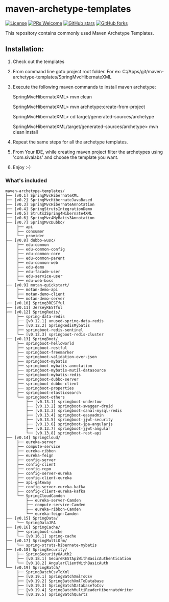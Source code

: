 maven-archetype-templates
=========================
[![License](https://img.shields.io/badge/license-MIT-blue.svg)](https://github.com/T5750/maven-archetype-templates/blob/master/LICENSE.md)
[![PRs Welcome](https://img.shields.io/badge/PRs-welcome-brightgreen.svg)](https://github.com/T5750/maven-archetype-templates/pulls)
[![GitHub stars](https://img.shields.io/github/stars/T5750/maven-archetype-templates.svg?style=social&label=Stars)](https://github.com/T5750/maven-archetype-templates)
[![GitHub forks](https://img.shields.io/github/forks/T5750/maven-archetype-templates.svg?style=social&label=Fork)](https://github.com/T5750/maven-archetype-templates)

This repository contains commonly used Maven Archetype Templates.

Installation:
-------------
1. Check out the templates
2. From command line goto project root folder. For ex: C:/Apps/git/maven-archetype-templates/SpringMvcHibernateXML
3. Execute the following maven commands to install maven archetype:

    SpringMvcHibernateXML> mvn clean

    SpringMvcHibernateXML> mvn archetype:create-from-project

    SpringMvcHibernateXML> cd target/generated-sources/archetype

    SpringMvcHibernateXML/target/generated-sources/archetype> mvn clean install

4. Repeat the same steps for all the archetype templates.
5. From Your IDE, while creating maven project filter the archetypes using 'com.sivalabs' and choose the template you want.
6. Enjoy :-)

### What's included
```
maven-archetype-templates/
├── [v0.1] SpringMvcHibernateXML
├── [v0.2] SpringMvcHibernateJavaBased
├── [v0.3] SpringMvcHibernateAnnotation
├── [v0.4] SpringStrutsIntegrationDemo
├── [v0.5] Struts2Spring4Hibernate4XML
├── [v0.6] SpringMvc4MyBatis3Annotation
├── [v0.7] SpringMvcDubbo/
│    ├── api
│    ├── consumer
│    └── provider
├── [v0.8] dubbo-wusc/
│    ├── edu-common
│    ├── edu-common-config
│    ├── edu-common-core
│    ├── edu-common-parent
│    ├── edu-common-web
│    ├── edu-demo
│    ├── edu-facade-user
│    ├── edu-service-user
│    └── edu-web-boss
├── [v0.9] motan-quickstart/
│    ├── motan-demo-api
│    ├── motan-demo-client
│    └── motan-demo-server
├── [v0.10] Spring3RESTful
├── [v0.11] JerseyRESTful
├── [v0.12] SpringRedis/
│    ├── spring-data-redis
│    ├── [v0.12.1] unused-spring-data-redis
│    ├── [v0.12.2] SpringRedisMybatis
│    ├── springboot-redis-sentinel
│    └── [v0.12.3] springboot-redis-cluster
├── [v0.13] SpringBoot/
│    ├── springboot-helloworld
│    ├── springboot-restful
│    ├── springboot-freemarker
│    ├── springboot-validation-over-json
│    ├── springboot-mybatis
│    ├── springboot-mybatis-annotation
│    ├── springboot-mybatis-mutil-datasource
│    ├── springboot-mybatis-redis
│    ├── springboot-dubbo-server
│    ├── springboot-dubbo-client
│    ├── springboot-properties
│    ├── springboot-elasticsearch
│    └── springboot-others
│        ├── [v0.13.1] springboot-undertow
│        ├── [v0.13.2] springboot-swagger-druid
│        ├── [v0.13.3] springboot-canal-mysql-redis
│        ├── [v0.13.4] springboot-easyadmin
│        ├── [v0.13.5] springboot-jjwt-security
│        ├── [v0.13.6] springboot-jpa-angularjs
│        ├── [v0.13.7] springboot-jjwt-angular
│        └── [v0.13.8] springboot-rest-api
├── [v0.14] SpringCloud/
│    ├── eureka-server
│    ├── compute-service
│    ├── eureka-ribbon
│    ├── eureka-feign
│    ├── config-server
│    ├── config-client
│    ├── config-repo
│    ├── config-server-eureka
│    ├── config-client-eureka
│    ├── api-gateway
│    ├── config-server-eureka-kafka
│    ├── config-client-eureka-kafka
│    └── SpringCloudCamden
│        ├── eureka-server-Camden
│        ├── compute-service-Camden
│        ├── eureka-ribbon-Camden
│        └── eureka-feign-Camden
├── [v0.15] SpringData/
│    └── SpringDataJPA
├── [v0.16] SpringCache/
│    ├── springboot-cache
│    └── [v0.16.1] spring-cache
├── [v0.17] SpringMultiOrm/
│    └── spring-struts-hibernate-mybatis
├── [v0.18] SpringSecurity/
│    ├── SpringSecurityOAuth2
│    ├── [v0.18.1] SecureRESTApiWithBasicAuthentication
│    └── [v0.18.2] AngularClientWithBasicAuth
└── [v0.19] SpringBatch/
     ├── SpringBatchCsvToXml
     ├── [v0.19.1] SpringBatchXmlToCsv
     ├── [v0.19.2] SpringBatchXmlToDatabase
     ├── [v0.19.3] SpringBatchDatabaseToCsv
     ├── [v0.19.4] SpringBatchMultiReaderHibernateWriter
     └── [v0.19.5] SpringBatchQuartz
```